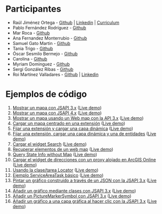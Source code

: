 # Participantes

* Raúl Jiménez Ortega - [Github](http://www.github.com/hhkaos) | [Linkedin](http://es.linkedin.com/in/jimenezortegaraul) | [Curriculum](https://hhkaos.github.io)
* Pablo Fernández Rodríguez - [Github](https://github.com/pablo-ferro)
* Mar Roca - [Github](https://github.com/marroca13)
* Ana Fernandez Monterrubio - [Github](https://github.com/anafermonte)
* Samuel Gato Martin - [Github](http://www.github.com/tiedra)
* Tania Trigo - [Github](https://github.com/taniatrigo)
* Óscar Sesmilo Bermejo - [Github](https://github.com/oscarsesmilo)
* Carolina - [Github](https://github.com/MCBian10)
* Myriam Dominguez - [Github](https://github.com/myriamDominguez)
* Sergi González Ribas - [Github](http://github.com/GonzalezSergi)
* Roi Martínez Valladares - [Github](https://github.com/roimv) | [Linkedin](https://www.linkedin.com/in/roi-mart%C3%ADnez-valladares-35a49277/)

# Ejemplos de código

1. [Mostrar un mapa con JSAPI 3.x](./code-samples/sample1.html) ([Live demo](https://hhkaos.github.io/master-esri/alumnos/2018-19/code-samples/sample1.html))
2. [Mostrar un mapa con JSAPI 4.x](./code-samples/sample2.html) ([Live demo](https://hhkaos.github.io/master-esri/alumnos/2018-19/code-samples/sample2.html))
3. [Mostrar un mapa usando un Web map con la API 3.x](./code-samples/sample3.html) ([Live demo](https://hhkaos.github.io/master-esri/alumnos/2018-19/code-samples/sample3.html))
4. [Cargar un mapa centrado en una extensión](./code-samples/sample4.html) ([Live demo](https://hhkaos.github.io/master-esri/alumnos/2018-19/code-samples/sample4.html))
5. [Fijar una extensión y cargar una capa dinámica](./code-samples/sample5.html) ([Live demo](https://hhkaos.github.io/master-esri/alumnos/2018-19/code-samples/sample5.html))
6. [Fijar una extensión, cargar una capa dinámica y una de entidades](./code-samples/sample6.html) ([Live demo](https://hhkaos.github.io/master-esri/alumnos/2018-19/code-samples/sample6.html))
7. [Cargar el widget Search](./code-samples/sample7.html) ([Live demo](https://hhkaos.github.io/master-esri/alumnos/2018-19/code-samples/sample7.html))
8. [Recuperar elementos de un web map](./code-samples/sample8.html) ([Live demo](https://hhkaos.github.io/master-esri/alumnos/2018-19/code-samples/sample8.html))
9. [Query State Info without Map](./code-samples/sample9.html) ([Live demo](https://hhkaos.github.io/master-esri/alumnos/2018-19/code-samples/sample9.html))
10. [Cargar el widget de direcciones con un proxy alojado en ArcGIS Online](./code-samples/sample10.html) ([Live demo](https://hhkaos.github.io/master-esri/alumnos/2018-19/code-samples/sample10.html))
11. [Usando la clase/tarea Locator](./code-samples/sample11.html) ([Live demo](https://hhkaos.github.io/master-esri/alumnos/2018-19/code-samples/sample11.html))
12. [Ejemplo ServiceAreaTask básico](./code-samples/sample12.html) ([Live demo](https://hhkaos.github.io/master-esri/alumnos/2018-19/code-samples/sample12.html))
13. [Pintar un gráfico construido a través de un JSON con la JSAPI 3.x](./code-samples/sample13.html) ([Live demo](https://hhkaos.github.io/master-esri/alumnos/2018-19/code-samples/sample13.html))
14. [Añadir un gráfico mediante clases con JSAPI 3.x](./code-samples/sample14.html) ([Live demo](https://hhkaos.github.io/master-esri/alumnos/2018-19/code-samples/sample14.html))
15. [Añadir un PictureMarkerSymbol con JSAPI 3.x](./code-samples/sample16.html) ([Live demo](https://hhkaos.github.io/master-esri/alumnos/2018-19/code-samples/sample15.html))
16. [Añadir un gráfico a una capa gráfica al hacer clic con la JSAPI 3.x](./code-samples/sample15.html) ([Live demo](https://hhkaos.github.io/master-esri/alumnos/2018-19/code-samples/sample16.html))
